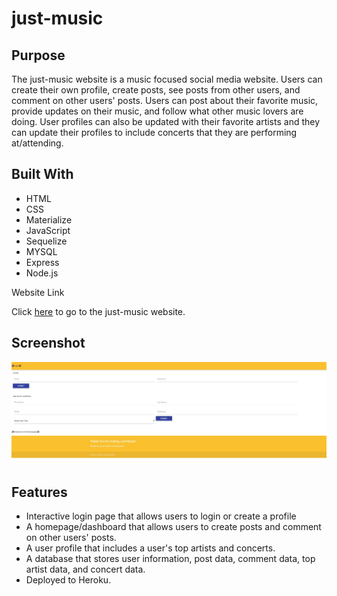# just-music

## Purpose

The just-music website is a music focused social media website. Users can create their own profile, create posts, see posts from other users, and comment on other users' posts. Users can post about their favorite music, provide updates on their music, and follow what other music lovers are doing. User profiles can also be updated with their favorite artists and they can update their profiles to include concerts that they are performing at/attending. 

## Built With

- HTML
- CSS
- Materialize
- JavaScript
- Sequelize
- MYSQL
- Express
- Node.js

Website Link

Click [here](https://justmusic-3.herokuapp.com/) to go to the just-music website.

## Screenshot

<img width="2556" alt="Just-Music login page" src="img\Just_Music_Login.JPG">

## Features
- Interactive login page that allows users to login or create a profile
- A homepage/dashboard that allows users to create posts and comment on other users' posts.
- A user profile that includes a user's top artists and concerts.
- A database that stores user information, post data, comment data, top artist data, and concert data.
- Deployed to Heroku.
